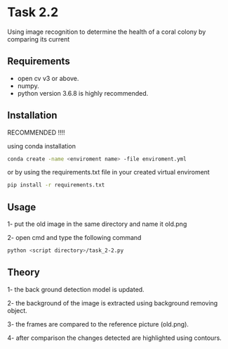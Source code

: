 # Task 2.2

Using image recognition to determine the health of a coral colony by comparing its current

## Requirements

- open cv v3 or above.
- numpy.
- python version 3.6.8 is highly recommended. 

## Installation

RECOMMENDED !!!!

using conda installation
```bash
conda create -name <enviroment name> -file enviroment.yml
```
or by using the requirements.txt file in your created virtual enviroment 

```bash
pip install -r requirements.txt
```

## Usage

1- put the old image in the same directory and name it old.png

2- open cmd and type the following command
```bash
python <script directory>/task_2-2.py
```

## Theory

1- the back ground detection model is updated.

2- the background of the image is extracted using background removing object.

3- the frames are compared to the reference picture (old.png).

4- after comparison the changes detected are highlighted using contours.

